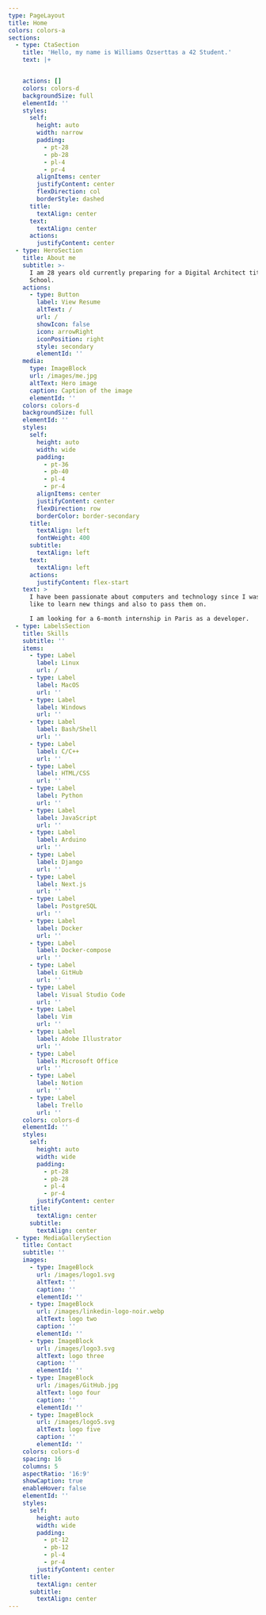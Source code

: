 ```yaml
---
type: PageLayout
title: Home
colors: colors-a
sections:
  - type: CtaSection
    title: 'Hello, my name is Williams Ozserttas a 42 Student.'
    text: |+


    actions: []
    colors: colors-d
    backgroundSize: full
    elementId: ''
    styles:
      self:
        height: auto
        width: narrow
        padding:
          - pt-28
          - pb-28
          - pl-4
          - pr-4
        alignItems: center
        justifyContent: center
        flexDirection: col
        borderStyle: dashed
      title:
        textAlign: center
      text:
        textAlign: center
      actions:
        justifyContent: center
  - type: HeroSection
    title: About me
    subtitle: >-
      I am 28 years old currently preparing for a Digital Architect title at 42
      School.
    actions:
      - type: Button
        label: View Resume
        altText: /
        url: /
        showIcon: false
        icon: arrowRight
        iconPosition: right
        style: secondary
        elementId: ''
    media:
      type: ImageBlock
      url: /images/me.jpg
      altText: Hero image
      caption: Caption of the image
      elementId: ''
    colors: colors-d
    backgroundSize: full
    elementId: ''
    styles:
      self:
        height: auto
        width: wide
        padding:
          - pt-36
          - pb-40
          - pl-4
          - pr-4
        alignItems: center
        justifyContent: center
        flexDirection: row
        borderColor: border-secondary
      title:
        textAlign: left
        fontWeight: 400
      subtitle:
        textAlign: left
      text:
        textAlign: left
      actions:
        justifyContent: flex-start
    text: >
      I have been passionate about computers and technology since I was young, I
      like to learn new things and also to pass them on.

      I am looking for a 6-month internship in Paris as a developer.
  - type: LabelsSection
    title: Skills
    subtitle: ''
    items:
      - type: Label
        label: Linux
        url: /
      - type: Label
        label: MacOS
        url: ''
      - type: Label
        label: Windows
        url: ''
      - type: Label
        label: Bash/Shell
        url: ''
      - type: Label
        label: C/C++
        url: ''
      - type: Label
        label: HTML/CSS
        url: ''
      - type: Label
        label: Python
        url: ''
      - type: Label
        label: JavaScript
        url: ''
      - type: Label
        label: Arduino
        url: ''
      - type: Label
        label: Django
        url: ''
      - type: Label
        label: Next.js
        url: ''
      - type: Label
        label: PostgreSQL
        url: ''
      - type: Label
        label: Docker
        url: ''
      - type: Label
        label: Docker-compose
        url: ''
      - type: Label
        label: GitHub
        url: ''
      - type: Label
        label: Visual Studio Code
        url: ''
      - type: Label
        label: Vim
        url: ''
      - type: Label
        label: Adobe Illustrator
        url: ''
      - type: Label
        label: Microsoft Office
        url: ''
      - type: Label
        label: Notion
        url: ''
      - type: Label
        label: Trello
        url: ''
    colors: colors-d
    elementId: ''
    styles:
      self:
        height: auto
        width: wide
        padding:
          - pt-28
          - pb-28
          - pl-4
          - pr-4
        justifyContent: center
      title:
        textAlign: center
      subtitle:
        textAlign: center
  - type: MediaGallerySection
    title: Contact
    subtitle: ''
    images:
      - type: ImageBlock
        url: /images/logo1.svg
        altText: ''
        caption: ''
        elementId: ''
      - type: ImageBlock
        url: /images/linkedin-logo-noir.webp
        altText: logo two
        caption: ''
        elementId: ''
      - type: ImageBlock
        url: /images/logo3.svg
        altText: logo three
        caption: ''
        elementId: ''
      - type: ImageBlock
        url: /images/GitHub.jpg
        altText: logo four
        caption: ''
        elementId: ''
      - type: ImageBlock
        url: /images/logo5.svg
        altText: logo five
        caption: ''
        elementId: ''
    colors: colors-d
    spacing: 16
    columns: 5
    aspectRatio: '16:9'
    showCaption: true
    enableHover: false
    elementId: ''
    styles:
      self:
        height: auto
        width: wide
        padding:
          - pt-12
          - pb-12
          - pl-4
          - pr-4
        justifyContent: center
      title:
        textAlign: center
      subtitle:
        textAlign: center
---
```

